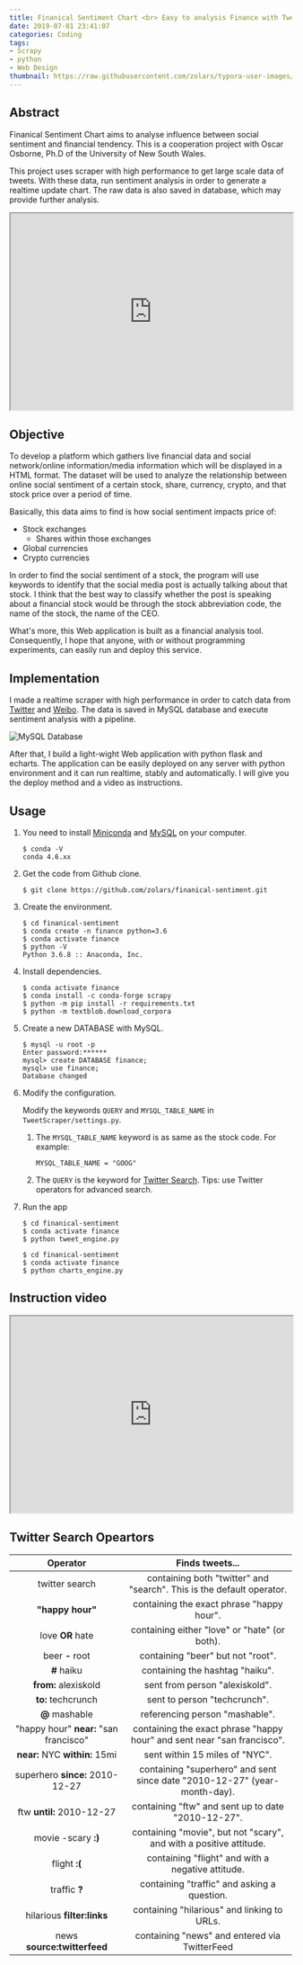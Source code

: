```yaml
---
title: Finanical Sentiment Chart <br> Easy to analysis Finance with Tweets' Sentiments
date: 2019-07-01 23:41:07
categories: Coding
tags:
- Scrapy
- python
- Web Design
thumbnail: https://raw.githubusercontent.com/zolars/typora-user-images/master/20190715132829.png
---
```


## Abstract

Finanical Sentiment Chart aims to analyse influence between social sentiment and financial tendency. This is a cooperation project with Oscar Osborne, Ph.D of the University of New South Wales. 

This project uses scraper with high performance to get large scale data of tweets. With these data, run sentiment analysis in order to generate a realtime update chart. The raw data is also saved in database, which may provide further analysis.

<!--more-->

<iframe allowtransparency="false" height="350" src="https://drive.google.com/file/d/12Z8ZbeNHNtZHSf6XzPC5iZj8-QX8_Zso/preview" width="100%"></iframe>

## Objective

To develop a platform which gathers live financial data and social network/online information/media information which will be displayed in a HTML format. The dataset will be used to analyze the relationship between online social sentiment of a certain stock, share, currency, crypto, and that stock price over a period of time.

Basically, this data aims to find is how social sentiment impacts price of:

* Stock exchanges
  * Shares within those exchanges 
* Global currencies
* Crypto currencies

In order to find the social sentiment of a stock, the program will use keywords to identify that the social media post is actually talking about that stock. I think that the best way to classify whether the post is speaking about a financial stock would be through the stock abbreviation code, the name of the stock, the name of the CEO.

What's more, this Web application is built as a financial analysis tool. Consequently, I hope that anyone, with or without programming experiments, can easily run and deploy this service.

## Implementation

I made a realtime scraper with high performance in order to catch data from [Twitter](https://www.twitter.com) and [Weibo](https://www.weibo.com). The data is saved in MySQL database and execute sentiment analysis with a pipeline.

![MySQL Database](https://raw.githubusercontent.com/zolars/typora-user-images/master/20190707234203.png)

After that, I build a light-wight Web application with python flask and echarts. The application can be easily deployed on any server with python environment and it can run realtime, stably and automatically. I will give you the deploy method and a video as instructions.

## Usage

1. You need to install [Miniconda](https://docs.conda.io/en/latest/miniconda.html) and [MySQL](http://dev.mysql.com/downloads/mysql/) on your computer.
    ```
    $ conda -V
    conda 4.6.xx
    ```

2. Get the code from Github clone.
    ```
    $ git clone https://github.com/zolars/finanical-sentiment.git
    ```

3. Create the environment.
    ```
    $ cd finanical-sentiment
    $ conda create -n finance python=3.6
    $ conda activate finance
    $ python -V
    Python 3.6.8 :: Anaconda, Inc. 
    ```

4. Install dependencies.
    ```
    $ conda activate finance
    $ conda install -c conda-forge scrapy
    $ python -m pip install -r requirements.txt
    $ python -m textblob.download_corpora
    ```

5. Create a new DATABASE with MySQL.
    ```
    $ mysql -u root -p
    Enter password:******
    mysql> create DATABASE finance;
    mysql> use finance;
    Database changed
    ```

6. Modify the configuration.

    Modify the keywords `QUERY` and `MYSQL_TABLE_NAME` in `TweetScraper/settings.py`. 
    
    1. The `MYSQL_TABLE_NAME` keyword is as same as the stock code. For example:

        ```
        MYSQL_TABLE_NAME = "GOOG"
        ```

    2. The `QUERY` is the keyword for [Twitter Search](https://twitter.com/search-home).
        Tips: use Twitter operators for advanced search.

7. Run the app
    ```
    $ cd finanical-sentiment
    $ conda activate finance
    $ python tweet_engine.py
    ```

    ```
    $ cd finanical-sentiment
    $ conda activate finance
    $ python charts_engine.py
    ```

## Instruction video

<iframe allowtransparency="false" height="350" src="https://drive.google.com/file/d/1mN2Z0HMtFhZDKGTV_bnvgkWmrQjhAOH5/preview" width="100%"></iframe>

## Twitter Search Opeartors

|                Operator                |                              Finds tweets...                              |
| :------------------------------------: | :-----------------------------------------------------------------------: |
|             twitter search             |   containing both "twitter" and "search". This is the default operator.   |
|          **"**happy hour**"**          |                 containing the exact phrase "happy hour".                 |
|            love **OR** hate            |               containing either "love" or "hate" (or both).               |
|            beer **-** root             |                     containing "beer" but not "root".                     |
|              **#** haiku               |                      containing the hashtag "haiku".                      |
|          **from:** alexiskold          |                      sent from person "alexiskold".                       |
|           **to:** techcrunch           |                       sent to person "techcrunch".                        |
|             **@** mashable             |                      referencing person "mashable".                       |
| "happy hour" **near:** "san francisco" |  containing the exact phrase "happy hour" and sent near "san francisco".  |
|     **near:** NYC **within:** 15mi     |                      sent within 15 miles of "NYC".                       |
|    superhero **since:** 2010-12-27     | containing "superhero" and sent since date "2010-12-27" (year-month-day). |
|       ftw **until:** 2010-12-27        |            containing "ftw" and sent up to date "2010-12-27".             |
|          movie -scary **:)**           |    containing "movie", but not "scary", and with a positive attitude.     |
|             flight **:(**              |             containing "flight" and with a negative attitude.             |
|             traffic **?**              |                containing "traffic" and asking a question.                |
|       hilarious **filter:links**       |                containing "hilarious" and linking to URLs.                |
|      news **source:twitterfeed**       |               containing "news" and entered via TwitterFeed               |
